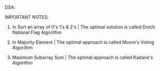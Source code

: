 DSA:

IMPORTANT NOTES:

1. In Sort an array of 0's 1's & 2's | The optimal solution is called Dutch National Flag Algorithm

2. In Majority Element | The optimal approach is called Moore's Voting Algorithm

3. Maximum Subarray Sum | The optimal approach is called Kadane's Algorithm